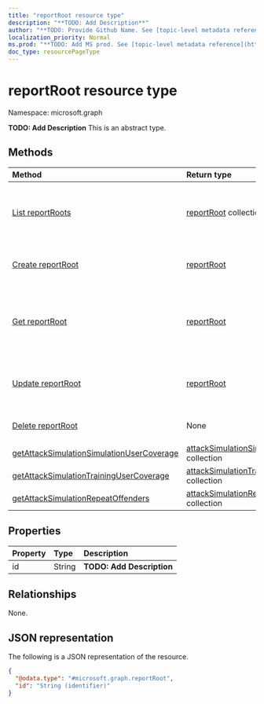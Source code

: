 ```yaml
---
title: "reportRoot resource type"
description: "**TODO: Add Description**"
author: "**TODO: Provide Github Name. See [topic-level metadata reference](https://msgo.azurewebsites.net/add/document/guidelines/metadata.html#topic-level-metadata)**"
localization_priority: Normal
ms.prod: "**TODO: Add MS prod. See [topic-level metadata reference](https://msgo.azurewebsites.net/add/document/guidelines/metadata.html#topic-level-metadata)**"
doc_type: resourcePageType
---
```


# reportRoot resource type

Namespace: microsoft.graph



**TODO: Add Description**
This is an abstract type.

## Methods
|Method|Return type|Description|
|:---|:---|:---|
|[List reportRoots](../api/reportroot-list.md)|[reportRoot](../resources/reportroot.md) collection|Get a list of the [reportRoot](../resources/reportroot.md) objects and their properties.|
|[Create reportRoot](../api/reportroot-create.md)|[reportRoot](../resources/reportroot.md)|Create a new [reportRoot](../resources/reportroot.md) object.|
|[Get reportRoot](../api/reportroot-get.md)|[reportRoot](../resources/reportroot.md)|Read the properties and relationships of a [reportRoot](../resources/reportroot.md) object.|
|[Update reportRoot](../api/reportroot-update.md)|[reportRoot](../resources/reportroot.md)|Update the properties of a [reportRoot](../resources/reportroot.md) object.|
|[Delete reportRoot](../api/reportroot-delete.md)|None|Deletes a [reportRoot](../resources/reportroot.md) object.|
|[getAttackSimulationSimulationUserCoverage](../api/reportroot-getattacksimulationsimulationusercoverage.md)|[attackSimulationSimulationUserCoverage](../resources/attacksimulationsimulationusercoverage.md) collection|**TODO: Add Description**|
|[getAttackSimulationTrainingUserCoverage](../api/reportroot-getattacksimulationtrainingusercoverage.md)|[attackSimulationTrainingUserCoverage](../resources/attacksimulationtrainingusercoverage.md) collection|**TODO: Add Description**|
|[getAttackSimulationRepeatOffenders](../api/reportroot-getattacksimulationrepeatoffenders.md)|[attackSimulationRepeatOffender](../resources/attacksimulationrepeatoffender.md) collection|**TODO: Add Description**|

## Properties
|Property|Type|Description|
|:---|:---|:---|
|id|String|**TODO: Add Description**|

## Relationships
None.

## JSON representation
The following is a JSON representation of the resource.
<!-- {
  "blockType": "resource",
  "keyProperty": "id",
  "@odata.type": "microsoft.graph.reportRoot",
  "openType": false
}
-->
``` json
{
  "@odata.type": "#microsoft.graph.reportRoot",
  "id": "String (identifier)"
}
```

